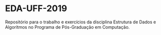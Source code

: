# EDA-UFF-2019
Repositório para o trabalho e exercícios da disciplina Estrutura de Dados e Algoritmos no Programa de Pós-Graduação em Computação.
